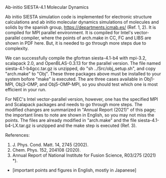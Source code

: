 Ab-initio SIESTA-4.1 Molecular Dynamics

  Ab initio SIESTA simulation code is implemented for electronic structure calculations and ab initio 
molecular dynamics simulations of molecules and solids by the spanish group, https://departments.icmab.es/ 
(Ref. 1, 2). It is compiled for MPI parallel environment. 
It is compiled for Intel's vector-parallel compiler, where the points of arch.make in CC, FC and LIBS 
are shown in PDF here. But, it is needed to go through more steps due to complexity.

  We can successfully compile the gfortran siesta-4.1-b4 with mpi-3.2, scalapack 2.0, and OpenBLAS-0.3.13 for 
the parallel version. The file named siesta-4.1-b4gcc.tar.gz is unzipped, do "sh ../Src/obj_setup.sh", 
and copy "arch.make" to "Obj". These three packages above must be installed to your system bofore "make"
is executed. The are three cases available in Obj1-MPI, Obj3-OMP, and Obj5-OMP-MPI, so you should test 
which one is most efficient in your run. 

For NEC's Intel vector-parallel version, however, one has the specified MPI and Scalapack packages 
and needs to go through more steps. The modified changes are summarized in "Annual Report (2021)" of
this page; the important lines to note are shown in English, so you may not miss the points. 
The files are already modified in "arch.make" and the file siesta-4.1-b4-LX.tar.gz is unzipped
and the make step is executed (Ref. 3).

References:

1. J. Phys. Cond. Matt. 14, 2745 (2002).
2. Chem. Phys. 152, 204108 (2020). 
3. Annual Report of National Institute for Fusion Science, R03/275 (2021) *). 
* [important points and figures in English, mostly in Japanese]
